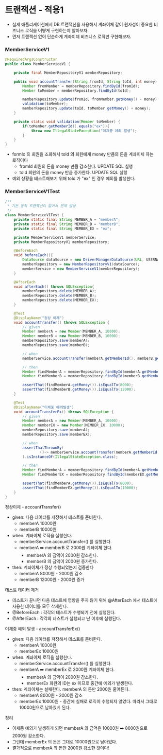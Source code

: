 # 트랜잭션 - 적용1

- 실제 애플리케이션에서 DB 트랜잭션을 사용해서 계좌이체 같이 원자성이 중요한 비즈니스 로직을 어떻게 구현하는지
  알아보자.
- 먼저 트랜잭션 없이 단순하게 계좌이체 비즈니스 로직만 구현해보자.

### MemberServiceV1
```java
@RequiredArgsConstructor
public class MemberServiceV1 {

    private final MemberRepositoryV1 memberRepository;

    public void accountTransfer(String fromId, String toId, int money) throws SQLException {
        Member fromMember = memberRepository.findById(fromId);
        Member toMember = memberRepository.findById(toId);

        memberRepository.update(fromId, fromMember.getMoney() - money);
        validation(toMember);
        memberRepository.update(toId, toMember.getMoney() + money);
    }

    private static void validation(Member toMember) {
        if(toMember.getMemberId().equals("ex")){
            throw new IllegalStateException("이체중 예외 발생");
        }
    }
}
```
- formId 의 회원을 조회해서 toId 의 회원에게 money 만큼의 돈을 계좌이체 하는 로직이다 
  - fromId 회원의 돈을 money 만큼 감소한다. UPDATE SQL 실행
  - toId 회원의 돈을 money 만큼 증가한다. UPDATE SQL 실행
- 예외 상황을 테스트해보기 위해 toId 가 "ex" 인 경우 예외를 발생한다.

### MemberServiceV1Test

```java
/**
 * 기본 동작 트랜잭션이 없어서 문제 발생
 */
class MemberServiceV1Test {
    private static final String MEMBER_A = "memberA";
    private static final String MEMBER_B = "memberB";
    private static final String MEMBER_EX = "ex";

    private MemberServiceV1 memberService;
    private MemberRepositoryV1 memberRepository;

    @BeforeEach
    void beforeEach(){
        DataSource dataSource = new DriverManagerDataSource(URL, USERNAME, PASSWORD);
        memberRepository = new MemberRepositoryV1(dataSource);
        memberService = new MemberServiceV1(memberRepository);
    }

    @AfterEach
    void afterEach() throws SQLException{
        memberRepository.delete(MEMBER_A);
        memberRepository.delete(MEMBER_B);
        memberRepository.delete(MEMBER_EX);
    }

    @Test
    @DisplayName("정상 이체")
    void accountTransfer() throws SQLException {
        // given
        Member memberA = new Member(MEMBER_A, 10000);
        Member memberB = new Member(MEMBER_B, 10000);
        memberRepository.save(memberA);
        memberRepository.save(memberB);

        // when
        memberService.accountTransfer(memberA.getMemberId(), memberB.getMemberId(), 2000);

        // then
        Member findMemberA = memberRepository.findById(memberA.getMemberId());
        Member findMemberB = memberRepository.findById(memberB.getMemberId());

        assertThat(findMemberA.getMoney()).isEqualTo(8000);
        assertThat(findMemberB.getMoney()).isEqualTo(12000);
    }

    @Test
    @DisplayName("이체중 예외빌생")
    void accountTransferEx() throws SQLException {
        // given
        Member memberA = new Member(MEMBER_A, 10000);
        Member memberEX = new Member(MEMBER_EX, 10000);
        memberRepository.save(memberA);
        memberRepository.save(memberEX);

        // when
        assertThatThrownBy(
                ()-> memberService.accountTransfer(memberA.getMemberId(), memberEX.getMemberId(), 2000)
        ).isInstanceOf(IllegalStateException.class);

        // then
        Member findMemberA = memberRepository.findById(memberA.getMemberId());
        Member findMemberEX = memberRepository.findById(memberEX.getMemberId());

        assertThat(findMemberA.getMoney()).isEqualTo(8000);
        assertThat(findMemberEX.getMoney()).isEqualTo(10000);
    }
}
```

정상이체 - accountTransfer()
- given: 다음 데이터를 저장해서 테스트를 준비한다.
  - memberA 10000원
  - memberB 10000원
- when: 계좌이체 로직을 실행한다.
  - memberService.accountTransfer() 를 실행한다.
  - memberA ➡️ memberB 로 2000원 계좌이체 한다.
    - memberA 의 금액이 2000원 감소한다.
    - memberB 의 금액이 2000원 증가한다.
- then: 계좌이체가 정상 수행되었는지 검증한다
  - memberA 8000원 - 2000원 감소
  - memberB 12000원 - 2000원 증가

테스트 데이터 제거
- 테스트가 끝나면 다음 테스트에 영향을 주지 않기 위해 @AfterEach 에서 테스트에 사용한 데이터를 모두 삭제한다.
- @BeforeEach : 각각의 테스트가 수행되기 전에 실행된다.
- @AfterEach : 각각의 테스트가 실행되고 난 이후에 실행된다.

이체중 예외 발생 - accountTransferEx()
- given: 다음 데이터를 저장해서 테스트를 준비한다.
  - memberA 10000원
  - memberEx 10000원
- when: 계좌이체 로직을 실행한다.
  - memberService.accountTransfer() 를 실행한다.
  - memberA ➡️ memberEx 로 2000원 계좌이체 한다.
    - memberA 의 금액이 2000원 감소한다.
    - memberEx 회원의 ID는 ex 이므로 중간에 예외가 발생한다.
- then: 계좌이체는 실패한다. memberA 의 돈만 2000원 줄어든다.
  - memberA 8000원 - 2000원 감소
  - memberEx 10000원 - 중간에 실패로 로직이 수행되지 않았다. 따라서 그대로 10000원으로 남아있게 된다.

정리
- 이체중 예외가 발생하게 되면 memberA 의 금액은 10000원 ➡️ 8000원으로 2000원 감소한다.
- 그런데 memberEx 의 돈은 그대로 10000원으로 남아있다.
- 결과적으로 memberA 의 돈만 2000원 감소한 것이다! 